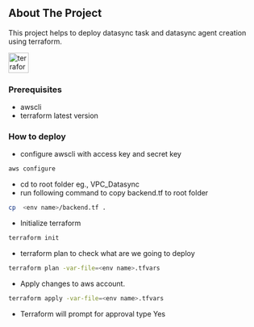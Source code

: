 ## About The Project

This project helps to deploy datasync task and datasync agent creation using terraform.

<div align="left">
  <img src="https://cdn.jsdelivr.net/gh/devicons/devicon/icons/terraform/terraform-original.svg" height="40" alt="terraform logo"  />
</div>

### Prerequisites
- awscli 
- terraform latest version

### How to deploy

- configure awscli with access key and secret key
```sh
aws configure 
```
- cd to root folder eg., VPC_Datasync
- run following command to copy backend.tf to root folder
```sh
cp  <env name>/backend.tf .  
```
- Initialize terraform 
```sh
terraform init 
```
- terraform plan to check what are we going to deploy
```sh
terraform plan -var-file=<env name>.tfvars  
```
- Apply changes to aws account.
```sh
terraform apply -var-file=<env name>.tfvars  
```
- Terraform will prompt for approval type Yes




